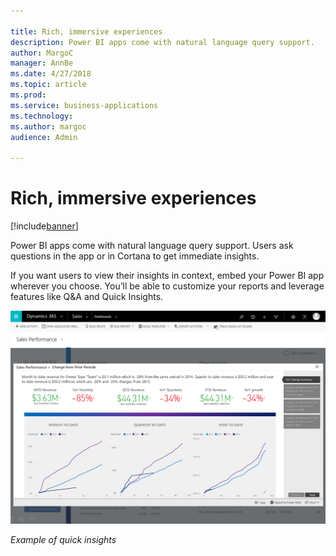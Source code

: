 ```yaml
---

title: Rich, immersive experiences
description: Power BI apps come with natural language query support.
author: MargoC
manager: AnnBe
ms.date: 4/27/2018
ms.topic: article
ms.prod: 
ms.service: business-applications
ms.technology: 
ms.author: margoc
audience: Admin

---
```

#  Rich, immersive experiences 


[!include[banner](../../../../includes/banner.md)]

Power BI apps come with natural language query support. Users ask questions in
the app or in Cortana to get immediate insights.

If you want users to view their insights in context, embed your Power BI app
wherever you choose. You’ll be able to customize your reports and leverage
features like Q&A and Quick Insights.

![A screenshot showing an example of quick insights](media/rich-immersive-experiences-1.png "A screenshot showing an example of quick insights")
<!-- picture -->


*Example of quick insights*
